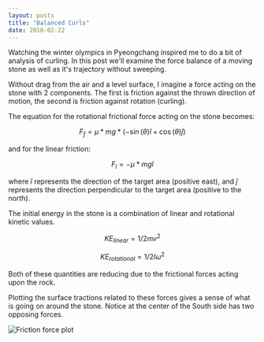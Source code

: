 ```yaml
---
layout: posts
title: "Balanced Curls"
date: 2018-02-22
---
```



Watching the winter olympics in Pyeongchang inspired me to do a bit of analysis of curling. In this post we'll examine the force balance of a moving stone as well as it's trajectory without sweeping. 

Without drag from the air and a level surface, I imagine a force acting on the stone with 2 components. The first is friction against the thrown direction of motion, the second is friction against rotation (curling). 

The equation for the rotational frictional force acting on the stone becomes:

$$ F_{f} = \mu * mg *(-\sin(\theta)\hat{i} + \cos(\theta)\hat{j}) $$

and for the linear friction:

$$ F_{l} = - \mu * mg \hat{i} $$

where $\hat{i}$ represents the direction of the target area (positive east), and $\hat{j}$ represents the direction perpendicular to the target area (positive to the north).
 
The initial energy in the stone is a combination of linear and rotational kinetic values. 

$$KE_{linear} = 1/2 m v^{2}$$

$$ KE_{rotational} = 1/2 I \omega^{2} $$

Both of these quantities are reducing due to the frictional forces acting upon the rock. 

Plotting the surface tractions related to these forces gives a sense of what is going on around the stone. Notice at the center of the South side has two opposing forces. 

![Friction force plot](http://lclemon.github.io/images/Curl_friction.png)
